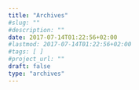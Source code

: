 ```yaml
---
title: "Archives"
#slug: ""
#description: ""
date: 2017-07-14T01:22:56+02:00
#lastmod: 2017-07-14T01:22:56+02:00
#tags: [ ]
#project_url: ""
draft: false
type: "archives"
---
```


